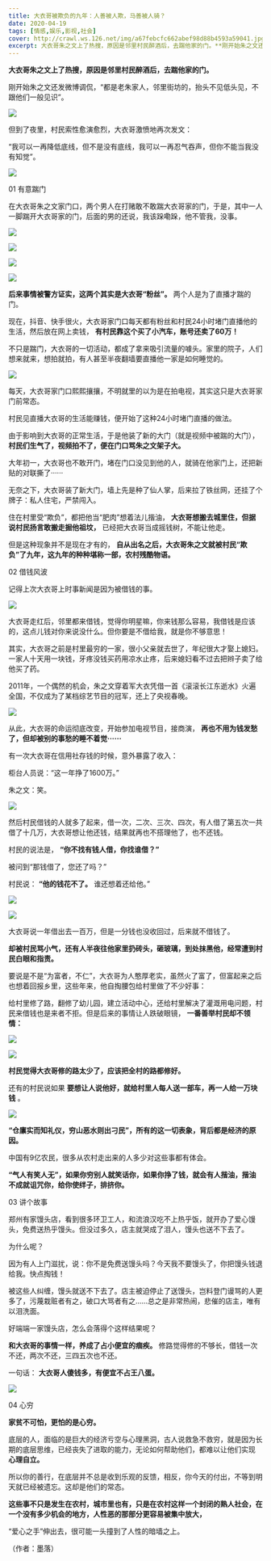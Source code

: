 ```yaml
---
title: 大衣哥被欺负的九年：人善被人欺，马善被人骑？
date: 2020-04-19
tags: [情感,娱乐,影视,社会]
cover: http://crawl.ws.126.net/img/a67febcfc662abef98d88b4593a59041.jpg
excerpt: 大衣哥朱之文上了热搜，原因是邻里村民醉酒后，去踹他家的门。**刚开始朱之文还发微博调侃，“都是老朱家人，邻里街坊的，抬头不见低头见，不跟他们一般见识”。![](http://crawl.ws.126.net/img/a67feb
---
```

**大衣哥朱之文上了热搜，原因是邻里村民醉酒后，去踹他家的门。**

刚开始朱之文还发微博调侃，“都是老朱家人，邻里街坊的，抬头不见低头见，不跟他们一般见识”。

![](http://crawl.ws.126.net/img/a67febcfc662abef98d88b4593a59041.jpg)  

但到了夜里，村民索性愈演愈烈，大衣哥激愤地再次发文：

“我可以一再降低底线，但不是没有底线，我可以一再忍气吞声，但你不能当我没有知觉”。

![](http://crawl.ws.126.net/img/afa17bf1d3401b1046a6ba7bf1b59815.jpg)  

01 有意踹门

在大衣哥朱之文家门口，两个男人在打赌敢不敢踹大衣哥家的门，于是，其中一人一脚踹开大衣哥家的门，后面的男的还说，我该跺嘞跺，他不管我，没事。

![](http://crawl.ws.126.net/img/251db11992e733ef7867eb4409ab4e4f.gif)  

![](http://crawl.ws.126.net/img/887d8aada195f9bbba3c7ef1878bafab.gif)  

![](http://crawl.ws.126.net/img/05d0d3a4ac0964cae7482df33aab3986.gif)  

![](http://crawl.ws.126.net/img/a66cc04371d1efcf7325b58c0a728bb3.gif)  

**后来事情被警方证实，这两个其实是大衣哥“粉丝”。** 两个人是为了直播才踹的门。

现在，抖音、快手很火，大衣哥家门口每天都有粉丝和村民24小时堵门直播他的生活，然后放在网上卖钱， **有村民靠这个买了小汽车，账号还卖了60万！**

不只是踹门，大衣哥的一切活动，都成了拿来吸引流量的噱头。家里的院子，人们想来就来，想拍就拍，有人甚至半夜翻墙要直播他一家是如何睡觉的。

![](http://crawl.ws.126.net/img/5d981066341c4ce2eae4c4450a065b30.jpg)  

每天，大衣哥家门口熙熙攘攘，不明就里的以为是在拍电视，其实这只是大衣哥家门前常态。

村民见直播大衣哥的生活能赚钱，便开始了这种24小时堵门直播的做法。

由于影响到大衣哥的正常生活，于是他装了新的大门（就是视频中被踹的大门）， **村民们生气了，视频拍不了，便在门口骂朱之文架子大。**

大年初一，大衣哥也不敢开门，堵在门口没见到他的人，就骑在他家门上，还把新贴的对联撕了······

无奈之下，大衣哥装了新大门，墙上先是种了仙人掌，后来拉了铁丝网，还挂了个牌子：私人住宅，严禁闯入。

住在村里受“欺负”，都把他当“肥肉”想着法儿揩油， **大衣哥想搬去城里住，但据说村民扬言敢搬走掘他祖坟，** 已经把大衣哥当成摇钱树，不能让他走。

但是这种现象并不是现在才有的， **自从出名之后，大衣哥朱之文就被村民“欺负”了九年，这九年的种种堪称一部，农村残酷物语。**

02 借钱风波

记得上次大衣哥上时事新闻是因为被借钱的事。

![](http://crawl.ws.126.net/img/a487dcf9d7a004ffd16edae96765c137.jpg)  

大衣哥走红后，邻里都来借钱，觉得你明星嘛，你来钱那么容易，我借钱是应该的，这点儿钱对你来说没什么。但你要是不借给我，就是你不够意思！

其实，大衣哥之前是村里最穷的一家，很小父亲就去世了，年纪很大才娶上媳妇。一家人十天用一块钱，牙疼没钱买药用凉水止疼，后来媳妇看不过去把辫子卖了给他买了药。

2011年，一个偶然的机会，朱之文穿着军大衣凭借一首《滚滚长江东逝水》火遍全国，不仅成为了某档综艺节目的冠军，还上了央视春晚。

![](http://crawl.ws.126.net/img/c98a9fe788277864509ba5f602bb49b0.jpg)  

从此，大衣哥的命运彻底改变，开始参加电视节目，接商演， **再也不用为钱发愁了，但却被别的事愁的睡不着觉······**

有一次大衣哥在信用社存钱的时候，意外暴露了收入：

柜台人员说：“这一年挣了1600万。”

朱之文：笑。

![](http://crawl.ws.126.net/img/d6a333a044fcb52bde1884d2b7ae01c2.jpg)  

然后村民借钱的人就多了起来，借一次，二次、三次、四次，有人借了第五次一共借了十几万，大衣哥想让他还钱，结果就再也不搭理他了，也不还钱。

村民的说法是， **“你不找有钱人借，你找谁借？”**

被问到“那钱借了，您还了吗？”

村民说： **“他的钱花不了。** 谁还想着还给他。”

![](http://crawl.ws.126.net/img/d6a6509a1e06430f5b403451a27f5c78.jpg)  

![](http://crawl.ws.126.net/img/1f0697a9d4c4cbb6b460b24bb8923a9d.jpg)  

大衣哥说一年借出去一百万，但是一分钱也没收回过，后来就不借钱了。

**却被村民骂小气，还有人半夜往他家里扔砖头，砸玻璃，到处抹黑他，经常遭到村民白眼和指责。**

  
要说是不是“为富者，不仁”，大衣哥为人憨厚老实，虽然火了富了，但富起来之后也想着回报乡里，这些年来，他自掏腰包给村里做了不少好事：

给村里修了路，翻修了幼儿园，建立活动中心，还给村里解决了灌溉用电问题，村民来借钱也是来者不拒。但是后来的事情让人跌破眼镜， **一番善举村民却不领情：**

![](http://crawl.ws.126.net/img/7af178833c5bf0356caa0082554d1b1b.jpg)  

![](http://crawl.ws.126.net/img/06f8439c906ea4df630f75496b11024b.jpg)  

**村民觉得大衣哥修的路太少了，应该把全村的路都修好。**

还有的村民说如果 **要想让人说他好，就给村里人每人送一部车，再一人给一万块钱** 。

![](http://crawl.ws.126.net/img/233819c99ccc8c9605f2a9c6b2a01a6b.jpg)  

**“仓廪实而知礼仪，穷山恶水则出刁民”，所有的这一切表象，背后都是经济的原因。**

中国有9亿农民，很多从农村走出来的人多少对这些事都有体会。

**“气人有笑人无”，如果你穷别人就笑话你，如果你挣了钱，就会有人揩油，揩油不成就诅咒你，给你使绊子，排挤你。**

03 讲个故事

郑州有家馒头店，看到很多环卫工人，和流浪汉吃不上热乎饭，就开办了爱心馒头，免费送热乎馒头。但没过多久，店主就哭成了泪人，馒头也送不下去了。

为什么呢？

因为有人上门滋扰，说：你不是免费送馒头吗？今天我不要馒头了，你把馒头钱退给我。快点掏钱！

被这些人纠缠，馒头就送不下去了。店主被迫停止了送馒头，岂料登门谩骂的人更多了，污蔑栽赃者有之，破口大骂者有之……总之是非常热闹，悲催的店主，唯有以泪洗面。

好端端一家馒头店，怎么会落得个这样结果呢？

**和大衣哥的事情一样，养成了占小便宜的痼疾。** 修路觉得修的不够长，借钱一次不还，两次不还，三四五次也不还。

一句话： **大衣哥人傻钱多，有便宜不占王八蛋。**

![](http://crawl.ws.126.net/img/7ba97a310d4a6b0c6297de397577bcf0.jpg)  

04 心穷

**家贫不可怕，更怕的是心穷。**

底层的人，面临的是巨大的经济亏空与心理黑洞，古人说救急不救穷，就是因为长期的底层思维，已经丧失了进取的能力，无论如何帮助他们，都难以让他们实现
**心理自立。**

所以你的善行，在底层并不总是收到乐观的反馈，相反，你今天的付出，不等到明天就已经被遗忘。这却是他们的常态。

**这些事不只是发生在农村，城市里也有，只是在农村这样一个封闭的熟人社会，在一个没有多少机会的地方，人性恶的那部分更容易被集中放大，**

“爱心之手”伸出去，很可能一头撞到了人性的暗墙之上。

（作者：墨落）

